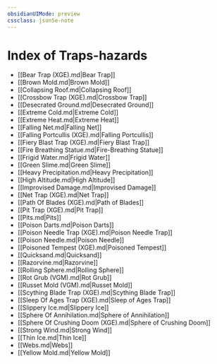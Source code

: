 ```yaml
---
obsidianUIMode: preview
cssclass: json5e-note
---
```

# Index of Traps-hazards

- [[Bear Trap (XGE).md|Bear Trap]]
- [[Brown Mold.md|Brown Mold]]
- [[Collapsing Roof.md|Collapsing Roof]]
- [[Crossbow Trap (XGE).md|Crossbow Trap]]
- [[Desecrated Ground.md|Desecrated Ground]]
- [[Extreme Cold.md|Extreme Cold]]
- [[Extreme Heat.md|Extreme Heat]]
- [[Falling Net.md|Falling Net]]
- [[Falling Portcullis (XGE).md|Falling Portcullis]]
- [[Fiery Blast Trap (XGE).md|Fiery Blast Trap]]
- [[Fire Breathing Statue.md|Fire-Breathing Statue]]
- [[Frigid Water.md|Frigid Water]]
- [[Green Slime.md|Green Slime]]
- [[Heavy Precipitation.md|Heavy Precipitation]]
- [[High Altitude.md|High Altitude]]
- [[Improvised Damage.md|Improvised Damage]]
- [[Net Trap (XGE).md|Net Trap]]
- [[Path Of Blades (XGE).md|Path of Blades]]
- [[Pit Trap (XGE).md|Pit Trap]]
- [[Pits.md|Pits]]
- [[Poison Darts.md|Poison Darts]]
- [[Poison Needle Trap (XGE).md|Poison Needle Trap]]
- [[Poison Needle.md|Poison Needle]]
- [[Poisoned Tempest (XGE).md|Poisoned Tempest]]
- [[Quicksand.md|Quicksand]]
- [[Razorvine.md|Razorvine]]
- [[Rolling Sphere.md|Rolling Sphere]]
- [[Rot Grub (VGM).md|Rot Grub]]
- [[Russet Mold (VGM).md|Russet Mold]]
- [[Scything Blade Trap (XGE).md|Scything Blade Trap]]
- [[Sleep Of Ages Trap (XGE).md|Sleep of Ages Trap]]
- [[Slippery Ice.md|Slippery Ice]]
- [[Sphere Of Annihilation.md|Sphere of Annihilation]]
- [[Sphere Of Crushing Doom (XGE).md|Sphere of Crushing Doom]]
- [[Strong Wind.md|Strong Wind]]
- [[Thin Ice.md|Thin Ice]]
- [[Webs.md|Webs]]
- [[Yellow Mold.md|Yellow Mold]]
